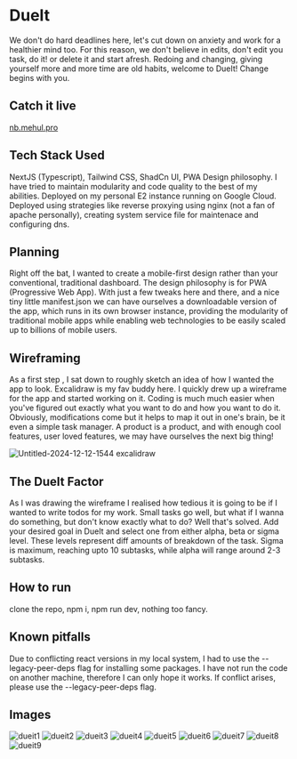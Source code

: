 # DueIt
We don't do hard deadlines here, let's cut down on anxiety and work for a healthier mind too. For this reason, we don't believe in edits, don't edit you task, do it! or delete it and start afresh. Redoing and changing, giving yourself more and more time are old habits, welcome to DueIt! Change begins with you.

## Catch it live
[nb.mehul.pro](https://nb.mehul.pro)

## Tech Stack Used
NextJS (Typescript), Tailwind CSS, ShadCn UI, PWA Design philosophy. I have tried to maintain modularity and code quality to the best of my abilities. Deployed on my personal E2 instance running on Google Cloud. Deployed using strategies like reverse proxying using nginx (not a fan of apache personally), creating system service file for maintenace and configuring dns.

## Planning
Right off the bat, I wanted to create a mobile-first design rather than your conventional, traditional dashboard. The design philosophy is for PWA (Progressive Web App). With just a few tweaks here and there, and a nice tiny little manifest.json we can have ourselves a downloadable version of the app, which runs in its own browser instance, providing the modularity of traditional mobile apps while enabling web technologies to be easily scaled up to billions of mobile users. 

## Wireframing
As a first step , I sat down to roughly sketch an idea of how I wanted the app to look. Excalidraw is my fav buddy here. I quickly drew up a wireframe for the app and started working on it. 
Coding is much much easier when you've figured out exactly what you want to do and how you want to do it. Obviously, modifications come but it helps to map it out in one's brain, be it even a simple task manager. A product is a product, and with enough cool features, user loved features, we may have ourselves the next big thing!

![Untitled-2024-12-12-1544 excalidraw](https://github.com/user-attachments/assets/f6ec4058-8a2e-48a1-bae8-0942f6f117f3)

## The DueIt Factor
As I was drawing the wireframe I realised how tedious it is going to be if I wanted to write todos for my work. Small tasks go well, but what if I wanna do something, but don't know exactly what to do? Well that's solved. Add your desired goal in DueIt and select one from either alpha, beta or sigma level. These levels represent diff amounts of breakdown of the task. Sigma is maximum, reaching upto 10 subtasks, while alpha will range around 2-3 subtasks.

## How to run
clone the repo, npm i, npm run dev, nothing too fancy.

## Known pitfalls
Due to conflicting react versions in my local system, I had to use the --legacy-peer-deps flag for installing some packages. I have not run the code on another machine, therefore I can only hope it works. If conflict arises, please use the --legacy-peer-deps flag.

## Images

![dueit1](https://github.com/user-attachments/assets/6e713ec0-f735-46fc-a832-52d0240c6054)
![dueit2](https://github.com/user-attachments/assets/7bc5853b-ebb9-4170-b2c6-c1b465a6f1e3)
![dueit3](https://github.com/user-attachments/assets/e09050e4-cf6f-41bf-8055-36a9ae416487)
![dueit4](https://github.com/user-attachments/assets/0de3d6fa-5ed5-4475-a33a-51ee08144c91)
![dueit5](https://github.com/user-attachments/assets/f2581392-f353-4bc4-a39a-6e514b36748a)
![dueit6](https://github.com/user-attachments/assets/44f4565b-990e-4d73-8351-4a23e4f8cbb7)
![dueit7](https://github.com/user-attachments/assets/41f549c4-d9ac-4abb-94bb-886e1089c0ea)
![dueit8](https://github.com/user-attachments/assets/409899ed-6212-4542-a356-574c717e92a6)
![dueit9](https://github.com/user-attachments/assets/1fdf72c2-1a15-4fcb-9a58-5a4887b3ba76)




